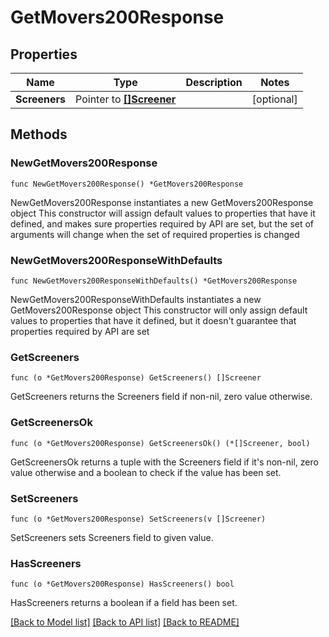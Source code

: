 # GetMovers200Response

## Properties

Name | Type | Description | Notes
------------ | ------------- | ------------- | -------------
**Screeners** | Pointer to [**[]Screener**](Screener.md) |  | [optional] 

## Methods

### NewGetMovers200Response

`func NewGetMovers200Response() *GetMovers200Response`

NewGetMovers200Response instantiates a new GetMovers200Response object
This constructor will assign default values to properties that have it defined,
and makes sure properties required by API are set, but the set of arguments
will change when the set of required properties is changed

### NewGetMovers200ResponseWithDefaults

`func NewGetMovers200ResponseWithDefaults() *GetMovers200Response`

NewGetMovers200ResponseWithDefaults instantiates a new GetMovers200Response object
This constructor will only assign default values to properties that have it defined,
but it doesn't guarantee that properties required by API are set

### GetScreeners

`func (o *GetMovers200Response) GetScreeners() []Screener`

GetScreeners returns the Screeners field if non-nil, zero value otherwise.

### GetScreenersOk

`func (o *GetMovers200Response) GetScreenersOk() (*[]Screener, bool)`

GetScreenersOk returns a tuple with the Screeners field if it's non-nil, zero value otherwise
and a boolean to check if the value has been set.

### SetScreeners

`func (o *GetMovers200Response) SetScreeners(v []Screener)`

SetScreeners sets Screeners field to given value.

### HasScreeners

`func (o *GetMovers200Response) HasScreeners() bool`

HasScreeners returns a boolean if a field has been set.


[[Back to Model list]](../README.md#documentation-for-models) [[Back to API list]](../README.md#documentation-for-api-endpoints) [[Back to README]](../README.md)


